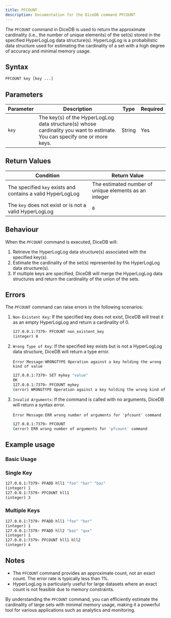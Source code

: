 ```yaml
---
title: PFCOUNT
description: Documentation for the DiceDB command PFCOUNT
---
```


The `PFCOUNT` command in DiceDB is used to return the approximate cardinality (i.e., the number of unique elements) of the set(s) stored in the specified HyperLogLog data structure(s). HyperLogLog is a probabilistic data structure used for estimating the cardinality of a set with a high degree of accuracy and minimal memory usage.

## Syntax

```bash
PFCOUNT key [key ...]
```

## Parameters

| Parameter | Description                                                                                                               | Type   | Required |
| --------- | ------------------------------------------------------------------------------------------------------------------------- | ------ | -------- |
| `key`     | The key(s) of the HyperLogLog data structure(s) whose cardinality you want to estimate. You can specify one or more keys. | String | Yes      |

## Return Values

| Condition                                                   | Return Value                                          |
| ----------------------------------------------------------- | ----------------------------------------------------- |
| The specified `key` exists and contains a valid HyperLogLog | The estimated number of unique elements as an integer |
| The `key` does not exist or is not a valid HyperLogLog      | `0`                                                   |

## Behaviour

When the `PFCOUNT` command is executed, DiceDB will:

1. Retrieve the HyperLogLog data structure(s) associated with the specified key(s).
2. Estimate the cardinality of the set(s) represented by the HyperLogLog data structure(s).
3. If multiple keys are specified, DiceDB will merge the HyperLogLog data structures and return the cardinality of the union of the sets.

## Errors

The `PFCOUNT` command can raise errors in the following scenarios:

1. `Non-Existent Key`: If the specified key does not exist, DiceDB will treat it as an empty HyperLogLog and return a cardinality of 0.

   ```bash
   127.0.0.1:7379> PFCOUNT non_existent_key
   (integer) 0
   ```

2. `Wrong Type of Key`: If the specified key exists but is not a HyperLogLog data structure, DiceDB will return a type error.

   `Error Message`: `WRONGTYPE Operation against a key holding the wrong kind of value`

   ```bash
   127.0.0.1:7379> SET mykey "value"
   OK
   127.0.0.1:7379> PFCOUNT mykey
   (error) WRONGTYPE Operation against a key holding the wrong kind of value
   ```

3. `Invalid Arguments`: If the command is called with no arguments, DiceDB will return a syntax error.

   `Error Message`: `ERR wrong number of arguments for 'pfcount' command`

   ```bash
   127.0.0.1:7379> PFCOUNT
   (error) ERR wrong number of arguments for 'pfcount' command
   ```

## Example usage

### Basic Usage

### Single Key

```bash
127.0.0.1:7379> PFADD hll1 "foo" "bar" "baz"
(integer) 1
127.0.0.1:7379> PFCOUNT hll1
(integer) 3
```

### Multiple Keys

```bash
127.0.0.1:7379> PFADD hll1 "foo" "bar"
(integer) 1
127.0.0.1:7379> PFADD hll2 "baz" "qux"
(integer) 1
127.0.0.1:7379> PFCOUNT hll1 hll2
(integer) 4
```

## Notes

- The `PFCOUNT` command provides an approximate count, not an exact count. The error rate is typically less than 1%.
- HyperLogLog is particularly useful for large datasets where an exact count is not feasible due to memory constraints.

By understanding the `PFCOUNT` command, you can efficiently estimate the cardinality of large sets with minimal memory usage, making it a powerful tool for various applications such as analytics and monitoring.
